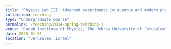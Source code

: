 ```yaml
---
title: "Physics Lab III: Advanced experiments in quantum and modern physics"
collection: teaching
type: "Undergraduate course"
permalink: /teaching/2014-spring-teaching-1
venue: "Racah Institute of Physics, The Hebrew University of Jerusalem"
date: 2020-01-01
location: "Jerusalem, Israel"
---
```

